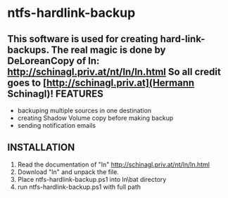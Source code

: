 ntfs-hardlink-backup
====================

This software is used for creating hard-link-backups.
The real magic is done by DeLoreanCopy of ln: http://schinagl.priv.at/nt/ln/ln.html	
So all credit goes to [http://schinagl.priv.at](Hermann Schinagl)!
FEATURES
--------
* backuping multiple sources in one destination
* creating Shadow Volume copy before making backup
* sending notification emails

INSTALLATION
-------------
1. Read the documentation of "ln" http://schinagl.priv.at/nt/ln/ln.html
2. Download "ln" and unpack the file.
3. Place ntfs-hardlink-backup.ps1 into ln\bat directory
4. run ntfs-hardlink-backup.ps1 with full path 

